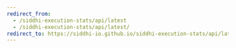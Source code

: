 ```yaml
---
redirect_from:
  - /siddhi-execution-stats/api/latest
  - /siddhi-execution-stats/api/latest/
redirect_to: https://siddhi-io.github.io/siddhi-execution-stats/api/latest/
---
```

